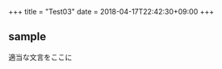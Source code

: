 +++
title = "Test03"
date = 2018-04-17T22:42:30+09:00
+++

sample
------------------------------------------------------------------------------

適当な文言をここに

